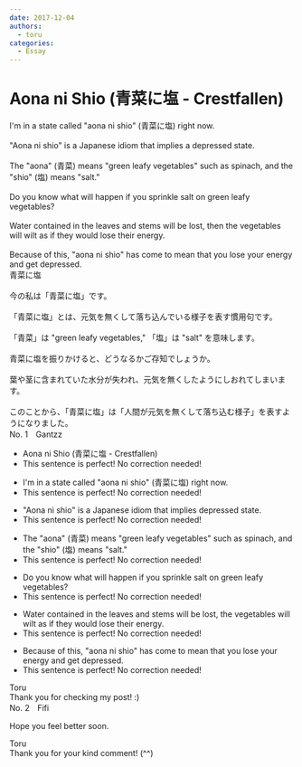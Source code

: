 ```yaml
---
date: 2017-12-04
authors:
  - toru
categories:
  - Essay
---
```


<h1 id="subject_show">Aona ni Shio (青菜に塩 - Crestfallen)</h1>
<div class="date" hidden>Dec 4, 2017 01:30</div>
<div id="post"><div id="body_show_ori">
I'm in a state called "aona ni shio" (青菜に塩) right now.<br/><br/>"Aona ni shio" is a Japanese idiom that implies a depressed state.<br/><br/>The "aona" (青菜) means "green leafy vegetables" such as spinach, and the "shio" (塩) means "salt."<br/><br/>Do you know what will happen if you sprinkle salt on green leafy vegetables?<br/><br/>Water contained in the leaves and stems will be lost, then the vegetables will wilt as if they would lose their energy.<br/><br/>Because of this, "aona ni shio" has come to mean that you lose your energy and get depressed.
</div></div>

<!-- more -->

<div id="post_ja"><div id="body_show_mo">
青菜に塩<br/><br/>今の私は「青菜に塩」です。<br/><br/>「青菜に塩」とは、元気を無くして落ち込んでいる様子を表す慣用句です。<br/><br/>「青菜」は "green leafy vegetables," 「塩」は "salt" を意味します。<br/><br/>青菜に塩を振りかけると、どうなるかご存知でしょうか。<br/><br/>葉や茎に含まれていた水分が失われ、元気を無くしたようにしおれてしまいます。<br/><br/>このことから、「青菜に塩」は「人間が元気を無くして落ち込む様子」を表すようになりました。
</div></div>
<div id="block"><div class="first_name"> No. 1　<span class="just_name">Gantzz</span></div><div id="block2">
<ul class="correction_field">
<li class="incorrect">Aona ni Shio (青菜に塩 - Crestfallen)</li>
<li class="corrected perfect">This sentence is perfect! No correction needed!</li>
</ul>
<ul class="correction_field">
<li class="incorrect">I'm in a state called "aona ni shio" (青菜に塩) right now.</li>
<li class="corrected perfect">This sentence is perfect! No correction needed!</li>
</ul>
<ul class="correction_field">
<li class="incorrect">"Aona ni shio" is a Japanese idiom that implies depressed state.</li>
<li class="corrected perfect">This sentence is perfect! No correction needed!</li>
</ul>
<ul class="correction_field">
<li class="incorrect">The "aona" (青菜) means "green leafy vegetables" such as spinach, and the "shio" (塩) means "salt."</li>
<li class="corrected perfect">This sentence is perfect! No correction needed!</li>
</ul>
<ul class="correction_field">
<li class="incorrect">Do you know what will happen if you sprinkle salt on green leafy vegetables?</li>
<li class="corrected perfect">This sentence is perfect! No correction needed!</li>
</ul>
<ul class="correction_field">
<li class="incorrect">Water contained in the leaves and stems will be lost, the vegetables will wilt as if they would lose their energy.</li>
<li class="corrected perfect">This sentence is perfect! No correction needed!</li>
</ul>
<ul class="correction_field">
<li class="incorrect">Because of this, "aona ni shio" has come to mean that you lose your energy and get depressed.</li>
<li class="corrected perfect">This sentence is perfect! No correction needed!</li>
</ul>
</div><div class="name"><span class="just_name">Toru</span><br>
Thank you for checking my post! :)
</div>
</div>
<div id="block"><div class="first_name"> No. 2　<span class="just_name">Fifi</span></div><div id="block2">
<p class="comment_small">
 Hope you feel better soon.
</p>

</div><div class="name"><span class="just_name">Toru</span><br>
Thank you for your kind comment! (^^)
</div>
</div>
